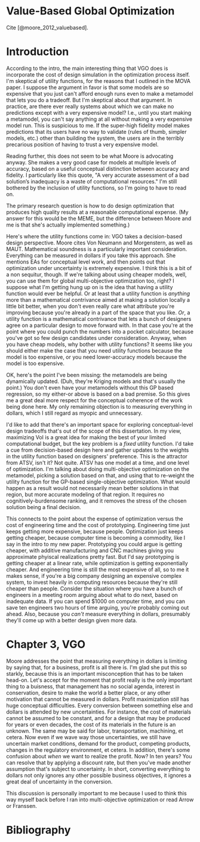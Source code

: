 # Value-Based Global Optimization

Cite [@moore_2012_valuebased].

#  Introduction


According to the intro, the main interesting thing that VGO does is incorporate the cost of design simulation in the optimization process itself.
    I'm skeptical of utility functions, for the reasons that I outlined in the MOVA paper.
    I suppose the argument in favor is that some models are so expensive that you just can't afford enough runs even to make a metamodel that lets you do a tradeoff.
    But I'm skeptical about that argument.
    In practice, are there ever really systems about which we can make no predictions except with a very expensive model?
    I.e., until you start making a metamodel, you can't say anything at all without making a very expensive model run.
    This is suspicious to me.
    If the super-high fidelity model makes predictions that its users have no way to validate (rules of thumb, simpler models, etc.) other than building the system, the users are in the terribly precarious position of having to trust a very expensive model.

Reading further, this does not seem to be what Moore is advocating anyway.
    She makes a very good case for models at multiple levels of accuracy, based on a useful conceptual distinction between accuracy and fidelity.
    I particularly like this quote, "A very accurate assessment of a bad solution’s inadequacy is a waste of computational resources."
    I'm still bothered by the inclusion of utility functions, so I'm going to have to read on.

The primary research question is how to do design optimization that produces high quality results at a reasonable computational expense.
    (My answer for this would be the MEME, but the difference between Moore and me is that she's actually implemented something.)

Here's where the utility functions come in: VGO takes a decision-based design perspective. 
    Moore cites Von Neumann and Morgenstern, as well as MAUT.
    Mathematical soundness is a particularly important consideration.
    Everything can be measured in dollars if you take this approach.
    She mentions EAs for conceptual level work, and then points out that optimization under uncertainty is extremely expensive.
    I think this is a bit of a non sequitur, though.
    If we're talking about using cheaper models, well, you can use them for global multi-objective optimization too, right?
    I suppose what I'm getting hung up on is the idea that having a utility function would ever be helpful.
    Or at least that a utility function is *anything* more than a mathematical contrivance aimed at making a solution locally a little bit better, when you don't even really care what attribute you're improving because you're already in a part of the space that you like. 
    *Or*, a utility function is a mathematical contrivance that lets a bunch of designers agree on a particular design to move forward with.
    In that case you're at the point where you could punch the numbers into a pocket calculator, because you've got so few design candidates under consideration.
    Anyway, when you have cheap models, why bother with utility functions?
    It seems like you should either make the case that you need utility functions because the model is too expensive, or you need lower-accuracy models because the model is too expensive.

OK, here's the point I've been missing: the metamodels are being dynamically updated.
    (Duh, they're Kriging models and that's usually the point.)
    You don't even have your metamodels without this GP based regression, so my either-or above is based on a bad premise.
    So this gives me a great deal more respect for the conceptual coherence of the work being done here.
    My only remaining objection is to measuring everything in dollars, which I still regard as myopic and unnecessary.

I'd like to add that there's an important space for exploring conceptual-level design tradeoffs that's out of the scope of this dissertation.
    In my view, maximizing VoI is a great idea for making the best of your limited computational budget, but the key problem is a *fixed* utility function.
    I'd take a cue from decision-based design here and gather updates to the weights in the utility function based on designers' preference.
    This is the attractor from ATSV, isn't it?
    Not quite.
    ATSV has one model at a time, and one level of optimization.
    I'm talking about doing multi-objective optimization on the metamodel, picking a solution based on that, and using that to re-weight the utility function for the GP-based single-objective optimization.
    What would happen as a result would not necessarily mean better solutions in that region, but more accurate modeling of that region.
    It requires no cognitively-burdensome ranking, and it removes the stress of the chosen solution being a final decision.

This connects to the point about the expense of optimization versus the cost of engineering time and the cost of prototyping.
    Engineering time just keeps getting more expensive, because people.
    Optimization just keeps getting cheaper, because computer time is becoming a commodity, like I say in the intro to my new paper.
    Prototyping you could argue is getting cheaper, with additive manufacturing and CNC machines giving you approximate phyiscal realizations pretty fast.
    But I'd say prototyping is getting cheaper at a linear rate, while optimization is getting exponentially cheaper.
    And engineering time is still the most expensive of all, so to me it makes sense, if you're a big company designing an expensive complex system, to invest heavily in computing resources because they're still cheaper than people.
    Consider the situation where you have a bunch of engineers in a meeting room arguing about what to do next, based on inadequate data.
    If you can spend $1000 on computer time, and you can save ten engineers two hours of time arguing, you're probably coming out ahead.
    Also, because you *can't* measure everything in dollars, presumably they'll come up with a better design given more data.

# Chapter 3, VGO

Moore addresses the point that measuring everything in dollars is limiting by saying that, for a business, profit is all there is.
    I'm glad she put this so starkly, because this is an important misconception that has to be taken head-on.
    Let's accept for the moment that profit really is the only important thing to a buisness, that management has no social agenda, interest in conservation, desire to make the world a better place, or any other motivation that cannot be measured in dollars.
    Profit maximization *still* has huge conceptual difficulties.
    Every conversion between something else and dollars is attended by new uncertainties.
    For instance, the cost of materials cannot be assumed to be constant, and for a design that may be produced for years or even decades, the cost of its materials in the future is an unknown.
    The same may be said for labor, transportation, machining, et cetera.
    Now even if we wave way those uncertainties, we still have uncertain market conditions, demand for the product, competing products, changes in the regulatory environment, et cetera.
    In addition, there's some confusion about *when* we want to realize the profit.
    Now?  In ten years?
    You can resolve that by applying a discount rate, but then you've made another assumption that's subject to uncertainty.
    In short, converting everything to dollars not only ignores any other possible business objectives, it ignores a great deal of uncertainty in the conversion.

This discussion is personally important to me because I used to think this way myself back before I ran into multi-objective optimization or read Arrow or Franssen.

# Bibliography

<!--
vim:ts=4:sw=4:expandtab:wrap lbr
-->
